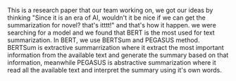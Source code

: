 This is a research paper that our team working on, we got our ideas by thinking "Since it is an era of AI, wouldn't it be nice if we can get the summarization for novel? that's itttt!" and that's how it happen. we were searching for a model and we found that BERT is the most used for text summarization. In BERT, we use BERTSum and PEGASUS method. BERTSum is extractive summarrization where it extract the most important information from the available text and generate the summary based on that information, meanwhile PEGASUS is abstractive summarization where it read all the available text and interpret the summary using it's own words.  
